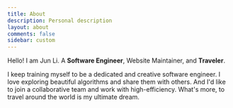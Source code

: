 ```yaml
---
title: About
description: Personal description
layout: about
comments: false
sidebar: custom
---
```

Hello! I am Jun Li. A **Software Engineer**, Website Maintainer, and **Traveler**.

I keep training myself to be a dedicated and creative software engineer. I love exploring beautiful algorithms and share them with others. And I'd like to join a collaborative team and work with high-efficiency. What's more, to travel around the world is my ultimate dream.